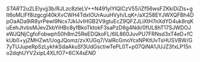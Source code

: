 $START$2u2LElyvjj3b/RJLzc8zleLV++N491ylYlQlCzV55/iZf56wsFZKkiDiZIs+glt6oMLlFf8izgcgI40kXvCWH4TdxlOUrAuuHVyh/LqK+/aX258EYJWXQFBh4DpOaADa9iR8yrPewI9Ncx7JklJvIHGB2V9gtuEcZ9QFZJLiXtH7nXdYD4uk8rqKuEehJtvbsMJevZkbYiHBc8yfBkoTktokF3saPzD6g4Ndi/0fUL8hT17SJWDOJeWJQNjCgfoFobwph50h8m25ReEDQkoFL/6IL860JuvPU7FRNsd3xT4eD+fCkUb0+yjZMHZwt/UogJQomz/zvXUGq7/ValRcGmoYcxNPKtUvTsHUSVBW/G7yTUJupeRpSzLykhkSdaAkuSf3UdGsctiwTePL0T+p07QiNA1JUJZ3fxLP15no2dqhUYV2xipL4XLfO7+6CX4s$END$